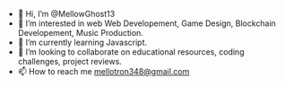 - 👋 Hi, I’m @MellowGhost13
- 👀 I’m interested in web Web Developement, Game Design, Blockchain Developement, Music Production.
- 🌱 I’m currently learning Javascript.
- 💞️ I’m looking to collaborate on educational resources, coding challenges, project reviews.
- 📫 How to reach me mellotron348@gmail.com

<!---
MellowGhost13/MellowGhost13 is a ✨ special ✨ repository because its `README.md` (this file) appears on your GitHub profile.
You can click the Preview link to take a look at your changes.
--->
